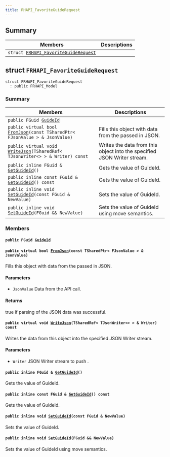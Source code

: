 ```yaml
---
title: RHAPI_FavoriteGuideRequest
---
```


## Summary

 Members                        | Descriptions                                
--------------------------------|---------------------------------------------
`struct `[`FRHAPI_FavoriteGuideRequest`](#structFRHAPI__FavoriteGuideRequest) | 

## struct `FRHAPI_FavoriteGuideRequest` <a id="structFRHAPI__FavoriteGuideRequest"></a>

```
struct FRHAPI_FavoriteGuideRequest
  : public FRHAPI_Model
```

### Summary

 Members                        | Descriptions                                
--------------------------------|---------------------------------------------
`public FGuid `[`GuideId`](#structFRHAPI__FavoriteGuideRequest_1aa370d898375edd7d4538b17c9e336c86) | 
`public virtual bool `[`FromJson`](#structFRHAPI__FavoriteGuideRequest_1a79683df03bc359738093786dc855ccf3)`(const TSharedPtr< FJsonValue > & JsonValue)` | Fills this object with data from the passed in JSON.
`public virtual void `[`WriteJson`](#structFRHAPI__FavoriteGuideRequest_1ad4d20e5e5a29ef7fc19791cd8e2ebf00)`(TSharedRef< TJsonWriter<> > & Writer) const` | Writes the data from this object into the specified JSON Writer stream.
`public inline FGuid & `[`GetGuideId`](#structFRHAPI__FavoriteGuideRequest_1acda732d6cb1748be0b899b87aa12b410)`()` | Gets the value of GuideId.
`public inline const FGuid & `[`GetGuideId`](#structFRHAPI__FavoriteGuideRequest_1a455d1b8c5aee268e91ddcd1c15a96455)`() const` | Gets the value of GuideId.
`public inline void `[`SetGuideId`](#structFRHAPI__FavoriteGuideRequest_1a5bb24ed6ea05eb780bb452c59d7ad3d1)`(const FGuid & NewValue)` | Sets the value of GuideId.
`public inline void `[`SetGuideId`](#structFRHAPI__FavoriteGuideRequest_1a20ff60e6c34ce4702bd6ea1227542941)`(FGuid && NewValue)` | Sets the value of GuideId using move semantics.

### Members

#### `public FGuid `[`GuideId`](#structFRHAPI__FavoriteGuideRequest_1aa370d898375edd7d4538b17c9e336c86) <a id="structFRHAPI__FavoriteGuideRequest_1aa370d898375edd7d4538b17c9e336c86"></a>

#### `public virtual bool `[`FromJson`](#structFRHAPI__FavoriteGuideRequest_1a79683df03bc359738093786dc855ccf3)`(const TSharedPtr< FJsonValue > & JsonValue)` <a id="structFRHAPI__FavoriteGuideRequest_1a79683df03bc359738093786dc855ccf3"></a>

Fills this object with data from the passed in JSON.

#### Parameters
* `JsonValue` Data from the API call.

#### Returns
true if parsing of the JSON data was successful.

#### `public virtual void `[`WriteJson`](#structFRHAPI__FavoriteGuideRequest_1ad4d20e5e5a29ef7fc19791cd8e2ebf00)`(TSharedRef< TJsonWriter<> > & Writer) const` <a id="structFRHAPI__FavoriteGuideRequest_1ad4d20e5e5a29ef7fc19791cd8e2ebf00"></a>

Writes the data from this object into the specified JSON Writer stream.

#### Parameters
* `Writer` JSON Writer stream to push .

#### `public inline FGuid & `[`GetGuideId`](#structFRHAPI__FavoriteGuideRequest_1acda732d6cb1748be0b899b87aa12b410)`()` <a id="structFRHAPI__FavoriteGuideRequest_1acda732d6cb1748be0b899b87aa12b410"></a>

Gets the value of GuideId.

#### `public inline const FGuid & `[`GetGuideId`](#structFRHAPI__FavoriteGuideRequest_1a455d1b8c5aee268e91ddcd1c15a96455)`() const` <a id="structFRHAPI__FavoriteGuideRequest_1a455d1b8c5aee268e91ddcd1c15a96455"></a>

Gets the value of GuideId.

#### `public inline void `[`SetGuideId`](#structFRHAPI__FavoriteGuideRequest_1a5bb24ed6ea05eb780bb452c59d7ad3d1)`(const FGuid & NewValue)` <a id="structFRHAPI__FavoriteGuideRequest_1a5bb24ed6ea05eb780bb452c59d7ad3d1"></a>

Sets the value of GuideId.

#### `public inline void `[`SetGuideId`](#structFRHAPI__FavoriteGuideRequest_1a20ff60e6c34ce4702bd6ea1227542941)`(FGuid && NewValue)` <a id="structFRHAPI__FavoriteGuideRequest_1a20ff60e6c34ce4702bd6ea1227542941"></a>

Sets the value of GuideId using move semantics.

